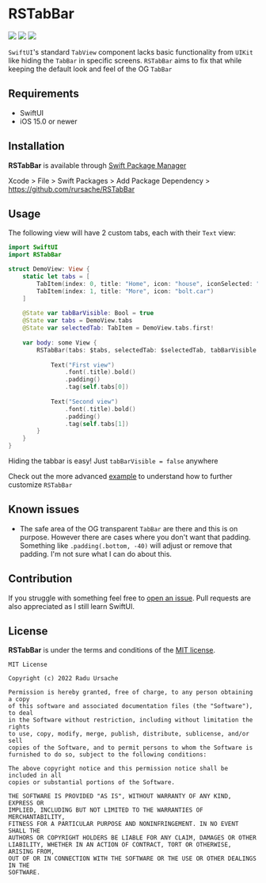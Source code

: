 # RSTabBar

![](https://img.shields.io/badge/platform-iOS-lightgrey)
![](https://img.shields.io/badge/iOS-13.0%2B-blue)
![](https://img.shields.io/badge/Swift-5-orange?logo=Swift&logoColor=white)

`SwiftUI`'s standard `TabView` component lacks basic functionality from `UIKit` like hiding the `TabBar` in specific screens.
`RSTabBar` aims to fix that while keeping the default look and feel of the OG `TabBar`

## Requirements

- SwiftUI
- iOS 15.0 or newer

## Installation

**RSTabBar** is available through [Swift Package Manager](https://github.com/apple/swift-package-manager)

Xcode > File > Swift Packages > Add Package Dependency > https://github.com/rursache/RSTabBar

## Usage

The following view will have 2 custom tabs, each with their `Text` view:

```swift
import SwiftUI
import RSTabBar

struct DemoView: View {
    static let tabs = [
        TabItem(index: 0, title: "Home", icon: "house", iconSelected: "house.fill"),
        TabItem(index: 1, title: "More", icon: "bolt.car")
    ]
    
    @State var tabBarVisible: Bool = true
    @State var tabs = DemoView.tabs
    @State var selectedTab: TabItem = DemoView.tabs.first!
    
    var body: some View {
        RSTabBar(tabs: $tabs, selectedTab: $selectedTab, tabBarVisible: $tabBarVisible) {
        
            Text("First view")
                .font(.title).bold()
                .padding()
                .tag(self.tabs[0])
                
            Text("Second view")
                .font(.title).bold()
                .padding()
                .tag(self.tabs[1])
        }
    }
}

```

Hiding the tabbar is easy! Just `tabBarVisible = false` anywhere

Check out the more advanced [example](https://github.com/rursache/RSTabBar/blob/master/ExampleView.swift) to understand how to further customize `RSTabBar`

## Known issues
- The safe area of the OG transparent `TabBar` are there and this is on purpose. However there are cases where you don't want that padding. Something like `.padding(.bottom, -40)` will adjust or remove that padding. I'm not sure what I can do about this.

## Contribution

If you struggle with something feel free to [open an issue](https://github.com/rursache/RSTabBar/issues/new). 
Pull requests are also appreciated as I still learn SwiftUI.

## License

**RSTabBar** is under the terms and conditions of the [MIT license](https://en.wikipedia.org/wiki/MIT_License).

```
MIT License

Copyright (c) 2022 Radu Ursache

Permission is hereby granted, free of charge, to any person obtaining a copy
of this software and associated documentation files (the "Software"), to deal
in the Software without restriction, including without limitation the rights
to use, copy, modify, merge, publish, distribute, sublicense, and/or sell
copies of the Software, and to permit persons to whom the Software is
furnished to do so, subject to the following conditions:

The above copyright notice and this permission notice shall be included in all
copies or substantial portions of the Software.

THE SOFTWARE IS PROVIDED "AS IS", WITHOUT WARRANTY OF ANY KIND, EXPRESS OR
IMPLIED, INCLUDING BUT NOT LIMITED TO THE WARRANTIES OF MERCHANTABILITY,
FITNESS FOR A PARTICULAR PURPOSE AND NONINFRINGEMENT. IN NO EVENT SHALL THE
AUTHORS OR COPYRIGHT HOLDERS BE LIABLE FOR ANY CLAIM, DAMAGES OR OTHER
LIABILITY, WHETHER IN AN ACTION OF CONTRACT, TORT OR OTHERWISE, ARISING FROM,
OUT OF OR IN CONNECTION WITH THE SOFTWARE OR THE USE OR OTHER DEALINGS IN THE
SOFTWARE.
```
